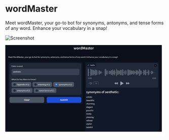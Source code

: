 # wordMaster
Meet wordMaster, your go-to bot for synonyms, antonyms, and tense forms of any word. Enhance your vocabulary in a snap!

![Screenshot](/wordMaster/assets/image1.png?raw=true "wordMaster")

![Screenshot](/assets/image2.png?raw=true "wordMaster")
